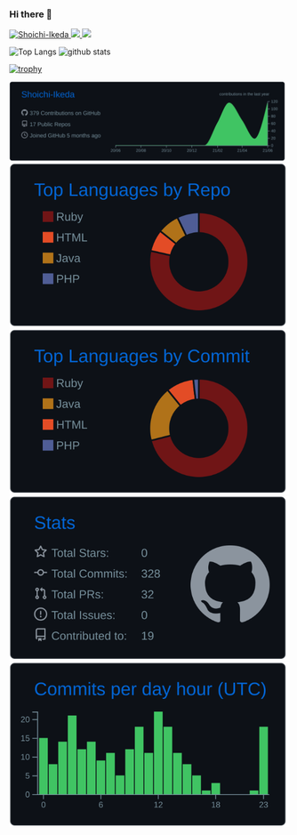 ### Hi there 👋
<p align="left"> 
  <a href="https://github.com/Shoichi-Ikeda/Shoichi-Ikeda/">
    <img src="https://komarev.com/ghpvc/?username=Shoichi-Ikeda" alt="Shoichi-Ikeda" />
  </a>
  <a href="http://twitter.com/Gentle_sh01">
    <img height="20" src="https://img.shields.io/twitter/follow/Gentle_sh01?label=Twitter&logo=twitter&style=flat" />
  </a>
  <a href="https://github.com/Shoichi-Ikeda">
    <img height="20" src="https://img.shields.io/github/followers/Shoichi-Ikeda?label=follow&logo=github&style=flat" />
  </a>
</p>

<p align="left"> 
  <img alt="Top Langs" height="150px" src="https://github-readme-stats.vercel.app/api/top-langs/?username=Shoichi-Ikeda&layout=compact&count_private=true&show_icons=true&show_icons=true&theme=dark" />
  <img alt="github stats" height="150px" src="https://github-readme-stats.vercel.app/api?username=Shoichi-Ikeda&count_private=true&show_icons=true&show_icons=true&theme=dark" />
</p>

[![trophy](https://github-profile-trophy.vercel.app/?username=Shoichi-Ikeda&theme=gruvbox)](https://github.com/Shoichi-Ikeda/github-profile-trophy)

[![](https://raw.githubusercontent.com/Shoichi-Ikeda/Shoichi-Ikeda/main/profile-summary-card-output/github_dark/0-profile-details.svg)](https://github.com/vn7n24fzkq/github-profile-summary-cards)
[![](https://raw.githubusercontent.com/Shoichi-Ikeda/Shoichi-Ikeda/main/profile-summary-card-output/github_dark/1-repos-per-language.svg)](https://github.com/vn7n24fzkq/github-profile-summary-cards) [![](https://raw.githubusercontent.com/Shoichi-Ikeda/Shoichi-Ikeda/main/profile-summary-card-output/github_dark/2-most-commit-language.svg)](https://github.com/vn7n24fzkq/github-profile-summary-cards)
[![](https://raw.githubusercontent.com/Shoichi-Ikeda/Shoichi-Ikeda/main/profile-summary-card-output/github_dark/3-stats.svg)](https://github.com/vn7n24fzkq/github-profile-summary-cards) [![](https://raw.githubusercontent.com/Shoichi-Ikeda/Shoichi-Ikeda/main/profile-summary-card-output/github_dark/4-productive-time.svg)](https://github.com/vn7n24fzkq/github-profile-summary-cards)

